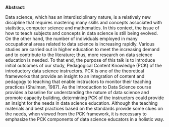 **Abstract**:

Data science, which has an interdisciplinary nature, is a relatively new discipline that requires mastering many skills and concepts associated with statistics, computer science and mathematics. In this context, the issue of how to teach subjects and concepts in data science is still being evolved. On the other hand, the number of individuals employed in many occupational areas related to data science is increasing rapidly. Various studies are carried out in higher education to meet the increasing demand and to contribute to the literature; thus, more research on data science education is needed. To that end, the purpose of this talk is to introduce initial outcomes of our study, Pedagogical Content Knowledge (PCK) of the introductory data science instructors. PCK is one of the theoretical frameworks that provide an insight to an integration of content and pedagogy to teaching that enable instructors to monitor their teaching practices (Shulman, 1987). As the Introduction to Data Science course provides a baseline for understanding the nature of data science and promote capacity building, determining PCK of the instructors could provide an insight for the needs in data science education. Although the teaching materials and best practices based on the standards provide some clues on the needs, when viewed from the PCK framework, it is necessary to emphasize the PCK components of data science educators in a holistic way. 
